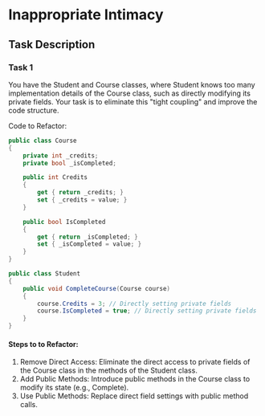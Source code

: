 # Inappropriate Intimacy

## Task Description

### Task 1

You have the Student and Course classes, where Student knows too many implementation details of the Course class, such as directly modifying its private fields. Your task is to eliminate this "tight coupling" and improve the code structure.

Code to Refactor:

```csharp
public class Course
{
    private int _credits;
    private bool _isCompleted;

    public int Credits
    {
        get { return _credits; }
        set { _credits = value; }
    }

    public bool IsCompleted
    {
        get { return _isCompleted; }
        set { _isCompleted = value; }
    }
}

public class Student
{
    public void CompleteCourse(Course course)
    {
        course.Credits = 3; // Directly setting private fields
        course.IsCompleted = true; // Directly setting private fields
    }
}
```

#### Steps to to Refactor:

1. Remove Direct Access: Eliminate the direct access to private fields of the Course class in the methods of the Student class.
2. Add Public Methods: Introduce public methods in the Course class to modify its state (e.g., Complete).
3. Use Public Methods: Replace direct field settings with public method calls.
